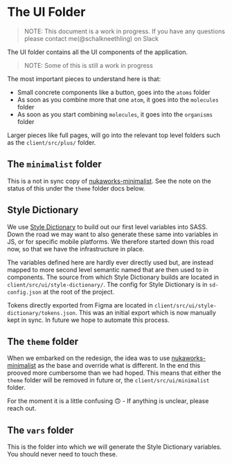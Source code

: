 # The UI Folder

> NOTE: This document is a work in progress. If you have any questions please contact me(@schalkneethling) on Slack

The UI folder contains all the UI components of the application.

> NOTE: Some of this is still a work in progress

The most important pieces to understand here is that:

- Small concrete components like a button, goes into the `atoms` folder
- As soon as you combine more that one `atom`, it goes into the `molecules` folder
- As soon as you start combining `molecules`, it goes into the `organisms` folder

Larger pieces like full pages, will go into the relevant top level folders such as the `client/src/plus/` folder.

## The `minimalist` folder

This is a not in sync copy of [nukaworks-minimalist](https://github.com/NukaWorks/nukaworks-minimalist). See the note on the status of this under the `theme` folder docs below.

## Style Dictionary

We use [Style Dictionary](https://amzn.github.io/style-dictionary/#/) to build out our first level variables into SASS. Down the road we may want to also generate these same into variables in JS, or for specific mobile platforms. We therefore started down this road now, so that we have the infrastructure in place.

The variables defined here are hardly ever directly used but, are instead mapped to more second level semantic named that are then used to in components. The source from which Style Dictionary builds are located in `client/src/ui/style-dictionary/`. The config for Style Dictionary is in `sd-config.json` at the root of the project.

Tokens directly exported from Figma are located in `client/src/ui/style-dictionary/tokens.json`. This was an initial export which is now manually kept in sync. In future we hope to automate this process.

## The `theme` folder

When we embarked on the redesign, the idea was to use [nukaworks-minimalist](https://github.com/NukaWorks/nukaworks-minimalist) as the base and override what is different. In the end this prooved more cumbersome than we had hoped. This means that either the `theme` folder will be removed in future or, the `client/src/ui/minimalist` folder.

For the moment it is a little confusing 🙃 - If anything is unclear, please reach out.

## The `vars` folder

This is the folder into which we will generate the Style Dictionary variables. You should never need to touch these.
